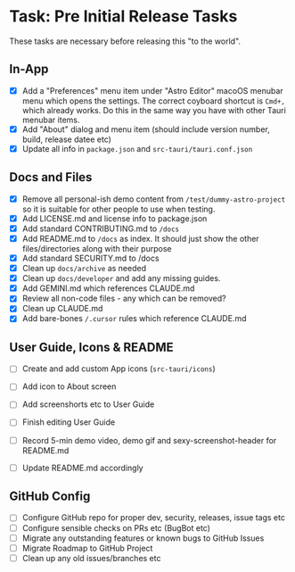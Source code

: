 # Task: Pre Initial Release Tasks

These tasks are necessary before releasing this "to the world".

## In-App

- [x] Add a "Preferences" menu item under "Astro Editor" macoOS menubar menu which opens the settings. The correct coyboard shortcut is `Cmd+,` which already works. Do this in the same way you have with other Tauri menubar items.
- [x] Add "About" dialog and menu item (should include version number, build, release datee etc)
- [x] Update all info in `package.json` and `src-tauri/tauri.conf.json`

## Docs and Files

- [x] Remove all personal-ish demo content from `/test/dummy-astro-project` so it is suitable for other people to use when testing.
- [x] Add LICENSE.md and license info to package.json
- [x] Add standard CONTRIBUTING.md to `/docs`
- [x] Add README.md to `/docs` as index. It should just show the other files/directories along with their purpose
- [x] Add standard SECURITY.md to /docs
- [x] Clean up `docs/archive` as needed
- [x] Clean up `docs/developer` and add any missing guides.
- [x] Add GEMINI.md which references CLAUDE.md
- [x] Review all non-code files - any which can be removed?
- [x] Clean up CLAUDE.md
- [x] Add bare-bones `/.cursor` rules which reference CLAUDE.md

## User Guide, Icons & README

- [ ] Create and add custom App icons (`src-tauri/icons`)
- [ ] Add icon to About screen

- [ ] Add screenshorts etc to User Guide
- [ ] Finish editing User Guide

- [ ] Record 5-min demo video, demo gif and sexy-screenshot-header for README.md
- [ ] Update README.md accordingly

## GitHub Config

- [ ] Configure GitHub repo for proper dev, security, releases, issue tags etc
- [ ] Configure sensible checks on PRs etc (BugBot etc)
- [ ] Migrate any outstanding features or known bugs to GitHub Issues
- [ ] Migrate Roadmap to GitHub Project
- [ ] Clean up any old issues/branches etc
